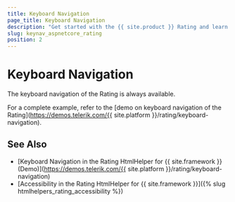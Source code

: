 ```yaml
---
title: Keyboard Navigation
page_title: Keyboard Navigation
description: "Get started with the {{ site.product }} Rating and learn about the accessibility support it provides through its keyboard navigation functionality."
slug: keynav_aspnetcore_rating
position: 2
---
```


# Keyboard Navigation

The keyboard navigation of the Rating is always available.

For a complete example, refer to the [demo on keyboard navigation of the Rating](https://demos.telerik.com/{{ site.platform }}/rating/keyboard-navigation).

## See Also

* [Keyboard Navigation in the Rating HtmlHelper for {{ site.framework }} (Demo)](https://demos.telerik.com/{{ site.platform }}/rating/keyboard-navigation)
* [Accessibility in the Rating HtmlHelper for {{ site.framework }}]({% slug htmlhelpers_rating_accessibility %})

